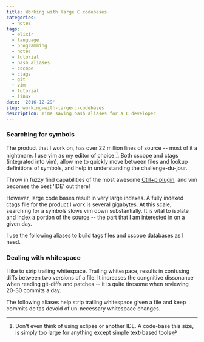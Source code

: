 ```yaml
---
title: Working with large C codebases
categories:
  - notes
tags:
  - elixir
  - language
  - programming
  - notes
  - tutorial
  - bash aliases
  - cscope
  - ctags
  - git
  - vim
  - tutorial
  - linux
date: '2016-12-29'
slug: working-with-large-c-codebases
description: Time saving bash aliases for a C developer
---
```


### Searching for symbols

The product that I work on, has over 22 million lines of source -- most of it a nightmare. I use vim as my editor of choice [^1]. Both cscope and ctags (integrated into vim), allow me to quickly move between files and lookup definitions of symbols, and help in understanding the challenge-du-jour. 

Throw in fuzzy find capabilities of the most awesome [Ctrl+p plugin][1], and vim becomes the best 'IDE' out there!

However, large code bases result in very large indexes. A fully indexed ctags file for the product I work is several gigabytes. At this scale, searching for a symbols slows vim down substantially. It is vital to isolate and index a portion of the source -- the part that I am interested in on a given day.

I use the following aliases to build tags files and cscope databases as I need.

<script src="https://gist.github.com/shiva/89240cdece79f84867f0feeb9d73f1f5.js"></script>

### Dealing with whitespace

I like to strip trailing whitespace. Trailing whitespace, results in confusing diffs between two versions of a file. It increases the congnitive dissonance when reading git-diffs and patches -- it is quite tiresome when reviewing 20-30 commits a day. 

The following aliases help strip trailing whitespace given a file and keep commits deltas devoid of un-necessary whitespace changes.

<script src="https://gist.github.com/shiva/7f5ab9dbc7ed5bea59a4ce03aa2c9fb8.js"></script>

[1]: https://github.com/kien/ctrlp.vim

[^1]: Don't even think of using eclipse or another IDE. A code-base this size, is simply too large for anything except simple text-based tools
<!--stackedit_data:
eyJoaXN0b3J5IjpbMTU2NDY4OTQ4MSwxODgyNTI1MTk4XX0=
-->
